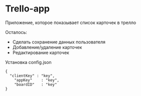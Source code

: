 # Trello-app

Приложение, которое показывает список карточек в трелло

Осталось:
  - Сделать сохранение данных пользователя
  - Добавление/удаление карточек
  - Редактирование карточек

Установка config.json
```
{
  "clientKey" : "key",
	"appKey"    : "key",
	"boardID"   : "key"
}
```